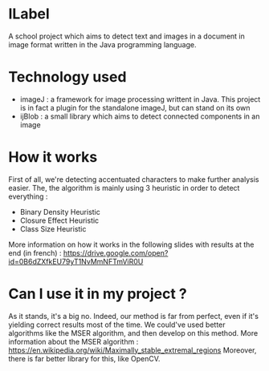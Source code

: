 # ILabel

A school project which aims to detect text and images in a document in image format written in the Java programming language.

# Technology used

- imageJ : a framework for image processing writtent in Java. This project is in fact a plugin for the standalone imageJ, but can stand on its own
- ijBlob : a small library which aims to detect connected components in an image

# How it works

First of all, we're detecting accentuated characters to make further analysis easier.
The, the algorithm is mainly using 3 heuristic in order to detect everything :
- Binary Density Heuristic
- Closure Effect Heuristic
- Class Size Heuristic

More information on how it works in the following slides with results at the end (in french) : https://drive.google.com/open?id=0B6dZXfkEU79yT1NvMmNFTmViR0U

# Can I use it in my project ?

As it stands, it's a big no. Indeed, our method is far from perfect, even if it's yielding correct results most of the time. We could've used
better algorithms like the MSER algorithm, and then develop on this method. More information about the MSER algorithm : https://en.wikipedia.org/wiki/Maximally_stable_extremal_regions
Moreover, there is far better library for this, like OpenCV.
